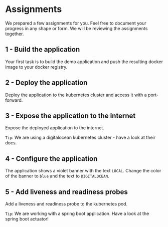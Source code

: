 # Assignments

We prepared a few assignments for you. Feel free to document your progress in any shape or form. We will be reviewing the assignments together.

## 1 - Build the application

Your first task is to build the demo application and push the resulting docker image to your docker registry.

## 2 - Deploy the application

Deploy the application to the kubernetes cluster and access it with a port-forward.

## 3 -  Expose the application to the internet

Expose the deployed application to the internet.

`Tip`: We are using a digitalocean kubernetes cluster - have a look at their docs.

## 4 - Configure the application

The application shows a violet banner with the text `LOCAL`. Change the color of the banner to `blue` and the text to `DIGITALOCEAN`.

## 5 - Add liveness and readiness probes

Add a liveness and readiness probe to the kubernetes pod.

`Tip`: We are working with a spring boot application. Have a look at the spring boot actuator!

